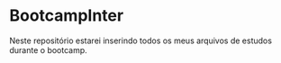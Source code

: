 # BootcampInter
Neste repositório estarei inserindo todos os meus arquivos de estudos durante o bootcamp.
